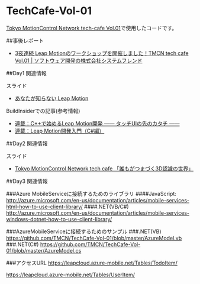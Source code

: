 TechCafe-Vol-01
===============

[Tokyo MotionControl Network tech-cafe Vol.01](http://kokucheese.com/event/index/157654/)で使用したコードです。

##事後レポート

 * [3夜連続 Leap Motionのワークショップを開催しました！TMCN tech cafe Vol.01 | ソフトウェア開発の株式会社システムフレンド](http://www.systemfriend.co.jp/node/559)

##Day1 関連情報

スライド
 * [あなたが知らない Leap Motion](http://www.slideshare.net/kaorun55/tmcn-leap-motion)

BuildInsiderでの記事(参考情報)
 * [連載：C++で始めるLeap Motion開発 ―― タッチUIの先のカタチ ――](http://www.buildinsider.net/small/leapmotioncpp)
 * [連載：Leap Motion開発入門（C#編）](http://www.buildinsider.net/small/leapmotioncs)

##Day2 関連情報

スライド
 * [Tokyo MotionControl Network tech cafe 「誰もがつまづく3D認識の世界」](http://www.slideshare.net/satoshimaemoto/tech01-day2)

##Day3 関連情報

###Azure MobileServiceに接続するためのライブラリ
####JavaScript:
http://azure.microsoft.com/en-us/documentation/articles/mobile-services-html-how-to-use-client-library/
####.NET(VB/C#)
http://azure.microsoft.com/en-us/documentation/articles/mobile-services-windows-dotnet-how-to-use-client-library/

###AzureMobileServiceに接続するためのサンプル
###.NET(VB)
https://github.com/TMCN/TechCafe-Vol-01/blob/master/AzureModel.vb
###.NET(C#)
https://github.com/TMCN/TechCafe-Vol-01/blob/master/AzureModel.cs

###アクセスURL
https://leapcloud.azure-mobile.net/Tables/TodoItem/

https://leapcloud.azure-mobile.net/Tables/UserItem/

